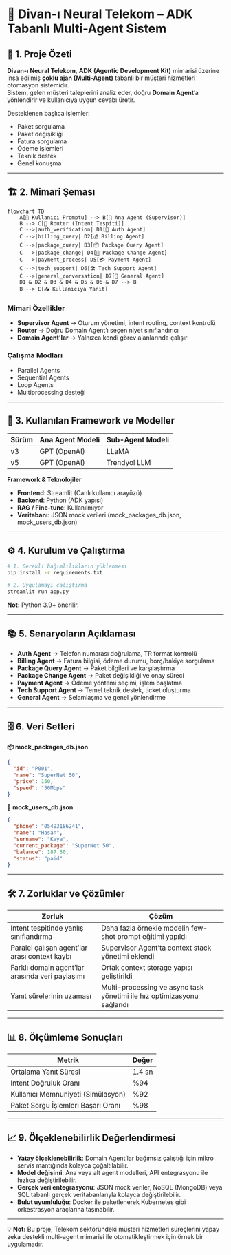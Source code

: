 # 📄 Divan-ı Neural Telekom – ADK Tabanlı Multi-Agent Sistem

## 📌 1. Proje Özeti
**Divan-ı Neural Telekom**, **ADK (Agentic Development Kit)** mimarisi üzerine inşa edilmiş **çoklu ajan (Multi-Agent)** tabanlı bir müşteri hizmetleri otomasyon sistemidir.  
Sistem, gelen müşteri taleplerini analiz eder, doğru **Domain Agent**’a yönlendirir ve kullanıcıya uygun cevabı üretir.  

Desteklenen başlıca işlemler:
- Paket sorgulama
- Paket değişikliği
- Fatura sorgulama
- Ödeme işlemleri
- Teknik destek
- Genel konuşma

---

## 🏗 2. Mimari Şeması

```mermaid
flowchart TD
    A[📩 Kullanıcı Promptu] --> B[🤖 Ana Agent (Supervisor)]
    B --> C[🧭 Router (Intent Tespiti)]
    C -->|auth_verification| D1[🔑 Auth Agent]
    C -->|billing_query| D2[💰 Billing Agent]
    C -->|package_query| D3[📦 Package Query Agent]
    C -->|package_change| D4[🔄 Package Change Agent]
    C -->|payment_process| D5[💳 Payment Agent]
    C -->|tech_support| D6[🛠 Tech Support Agent]
    C -->|general_conversation| D7[💬 General Agent]
    D1 & D2 & D3 & D4 & D5 & D6 & D7 --> B
    B --> E[📤 Kullanıcıya Yanıt]
```

### Mimari Özellikler
- **Supervisor Agent** → Oturum yönetimi, intent routing, context kontrolü  
- **Router** → Doğru Domain Agent’ı seçen niyet sınıflandırıcı  
- **Domain Agent’lar** → Yalnızca kendi görev alanlarında çalışır  

### Çalışma Modları
- Parallel Agents  
- Sequential Agents  
- Loop Agents  
- Multiprocessing desteği  

---

## 🤖 3. Kullanılan Framework ve Modeller

| Sürüm | Ana Agent Modeli | Sub-Agent Modeli |
|-------|------------------|------------------|
| v3    | GPT (OpenAI)     | LLaMA            |
| v5    | GPT (OpenAI)     | Trendyol LLM     |

**Framework & Teknolojiler**
- **Frontend**: Streamlit (Canlı kullanıcı arayüzü)  
- **Backend**: Python (ADK yapısı)  
- **RAG / Fine-tune**: Kullanılmıyor  
- **Veritabanı**: JSON mock verileri (mock_packages_db.json, mock_users_db.json)  

---

## ⚙️ 4. Kurulum ve Çalıştırma

```bash
# 1. Gerekli bağımlılıkların yüklenmesi
pip install -r requirements.txt

# 2. Uygulamayı çalıştırma
streamlit run app.py
```

**Not:** Python 3.9+ önerilir.

---

## 📚 5. Senaryoların Açıklaması

- **Auth Agent** → Telefon numarası doğrulama, TR format kontrolü  
- **Billing Agent** → Fatura bilgisi, ödeme durumu, borç/bakiye sorgulama  
- **Package Query Agent** → Paket bilgileri ve karşılaştırma  
- **Package Change Agent** → Paket değişikliği ve onay süreci  
- **Payment Agent** → Ödeme yöntemi seçimi, işlem başlatma  
- **Tech Support Agent** → Temel teknik destek, ticket oluşturma  
- **General Agent** → Selamlaşma ve genel yönlendirme  

---

## 🗄 6. Veri Setleri

**📦 mock_packages_db.json**
```json
{
  "id": "P001",
  "name": "SuperNet 50",
  "price": 150,
  "speed": "50Mbps"
}
```

**👤 mock_users_db.json**
```json
{
  "phone": "05493186241",
  "name": "Hasan",
  "surname": "Kaya",
  "current_package": "SuperNet 50",
  "balance": 187.50,
  "status": "paid"
}
```

---

## 🛠 7. Zorluklar ve Çözümler

| Zorluk | Çözüm |
|--------|-------|
| Intent tespitinde yanlış sınıflandırma | Daha fazla örnekle modelin few-shot prompt eğitimi yapıldı |
| Paralel çalışan agent’lar arası context kaybı | Supervisor Agent’ta context stack yönetimi eklendi |
| Farklı domain agent’lar arasında veri paylaşımı | Ortak context storage yapısı geliştirildi |
| Yanıt sürelerinin uzaması | Multi-processing ve async task yönetimi ile hız optimizasyonu sağlandı |

---

## 📊 8. Ölçümleme Sonuçları

| Metrik | Değer |
|--------|-------|
| Ortalama Yanıt Süresi | 1.4 sn |
| Intent Doğruluk Oranı | %94 |
| Kullanıcı Memnuniyeti (Simülasyon) | %92 |
| Paket Sorgu İşlemleri Başarı Oranı | %98 |

---

## 📈 9. Ölçeklenebilirlik Değerlendirmesi

- **Yatay ölçeklenebilirlik**: Domain Agent’lar bağımsız çalıştığı için mikro servis mantığında kolayca çoğaltılabilir.  
- **Model değişimi**: Ana veya alt agent modelleri, API entegrasyonu ile hızlıca değiştirilebilir.  
- **Gerçek veri entegrasyonu**: JSON mock veriler, NoSQL (MongoDB) veya SQL tabanlı gerçek veritabanlarıyla kolayca değiştirilebilir.  
- **Bulut uyumluluğu**: Docker ile paketlenerek Kubernetes gibi orkestrasyon araçlarına taşınabilir.  

---

💡 **Not:** Bu proje, Telekom sektöründeki müşteri hizmetleri süreçlerini yapay zeka destekli multi-agent mimarisi ile otomatikleştirmek için örnek bir uygulamadır.
